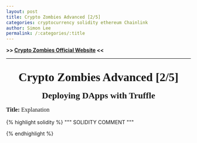 ```yaml
---
layout: post
title: Crypto Zombies Advanced [2/5]
categories: cryptocurrency solidity ethereum Chainlink
author: Simon Lee
permalink: /:categories/:title
---
```


<strong>>> [Crypto Zombies Official Website][cryptozombie] <<</strong>

<div style="text-align: center; font-family: 'Times New Roman', serif; font-size: 32px; font-weight: bold; margin-bottom: 18px; padding-top: 32px; border-top: black solid 1px;">Crypto Zombies Advanced [2/5]</div>

<div style="text-align: center; font-family: 'Times New Roman', serif; font-size: 24px; font-weight: bold; margin-bottom: 12px;">Deploying DApps with Truffle</div>

<p style="font-family: 'Times New Roman', serif; font-size: 16px"><strong>Title:&nbsp;</strong>Explanation</p>
{% highlight solidity %}
""" SOLIDITY COMMENT """

{% endhighlight %}

<br>
<br>
<br>

[cryptozombie]: https://cryptozombies.io/
